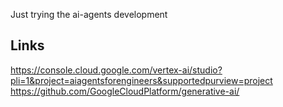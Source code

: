 Just trying the ai-agents development 

## Links
https://console.cloud.google.com/vertex-ai/studio?pli=1&project=aiagentsforengineers&supportedpurview=project
https://github.com/GoogleCloudPlatform/generative-ai/
